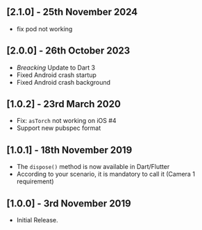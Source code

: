 ## [2.1.0] - 25th November 2024

* fix pod not working

## [2.0.0] - 26th October 2023  

* *Breacking* Update to Dart 3
* Fixed Android crash startup
* Fixed Android crash background

## [1.0.2] - 23rd March 2020  
  
* Fix: `asTorch` not working on iOS #4
* Support new pubspec format

## [1.0.1] - 18th November 2019  
  
* The `dispose()` method is now available in Dart/Flutter
* According to your scenario, it is mandatory to call it (Camera 1 requirement)

## [1.0.0] - 3rd November 2019  
  
* Initial Release.